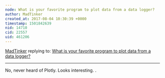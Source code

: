 ```yaml
---
node: What is your favorite program to plot data from a data logger? 
author: MadTinker
created_at: 2017-08-04 10:30:39 +0000
timestamp: 1501842639
nid: 14710
cid: 22557
uid: 461206
---
```




[MadTinker](../profile/MadTinker) replying to: [What is your favorite program to plot data from a data logger? ](../notes/gretchengehrke/08-02-2017/what-is-your-favorite-program-to-plot-data-from-a-data-logger)

----
No, never heard of Plotly. Looks interesting. . 